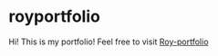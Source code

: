 # royportfolio

Hi! This is my portfolio! Feel free to visit [Roy-portfolio](https://happyyqt.github.io/royportfolio)
